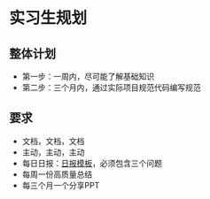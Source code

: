 # 实习生规划

## 整体计划
- 第一步：一周内，尽可能了解基础知识
- 第二步：三个月内，通过实际项目规范代码编写规范

## 要求
- 文档，文档，文档
- 主动，主动，主动
- 每日日报：[日报模板](common/daily-report-tpl.md)，必须包含三个问题
- 每周一份高质量总结
- 每三个月一个分享PPT